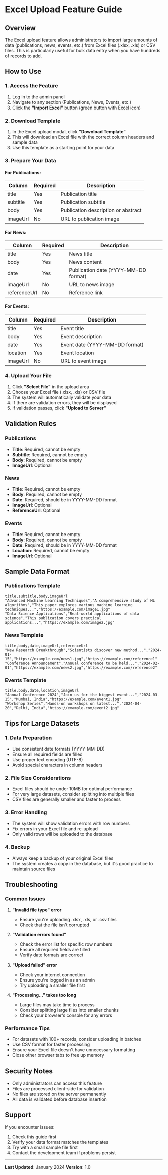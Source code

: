 # Excel Upload Feature Guide

## Overview

The Excel upload feature allows administrators to import large amounts of data (publications, news, events, etc.) from Excel files (.xlsx, .xls) or CSV files. This is particularly useful for bulk data entry when you have hundreds of records to add.

## How to Use

### 1. Access the Feature

1. Log in to the admin panel
2. Navigate to any section (Publications, News, Events, etc.)
3. Click the **"Import Excel"** button (green button with Excel icon)

### 2. Download Template

1. In the Excel upload modal, click **"Download Template"**
2. This will download an Excel file with the correct column headers and sample data
3. Use this template as a starting point for your data

### 3. Prepare Your Data

#### For Publications:
| Column | Required | Description |
|--------|----------|-------------|
| title | Yes | Publication title |
| subtitle | Yes | Publication subtitle |
| body | Yes | Publication description or abstract |
| imageUrl | No | URL to publication image |

#### For News:
| Column | Required | Description |
|--------|----------|-------------|
| title | Yes | News title |
| body | Yes | News content |
| date | Yes | Publication date (YYYY-MM-DD format) |
| imageUrl | No | URL to news image |
| referenceUrl | No | Reference link |

#### For Events:
| Column | Required | Description |
|--------|----------|-------------|
| title | Yes | Event title |
| body | Yes | Event description |
| date | Yes | Event date (YYYY-MM-DD format) |
| location | Yes | Event location |
| imageUrl | No | URL to event image |

### 4. Upload Your File

1. Click **"Select File"** in the upload area
2. Choose your Excel file (.xlsx, .xls) or CSV file
3. The system will automatically validate your data
4. If there are validation errors, they will be displayed
5. If validation passes, click **"Upload to Server"**

## Validation Rules

### Publications
- **Title**: Required, cannot be empty
- **Subtitle**: Required, cannot be empty  
- **Body**: Required, cannot be empty
- **ImageUrl**: Optional

### News
- **Title**: Required, cannot be empty
- **Body**: Required, cannot be empty
- **Date**: Required, should be in YYYY-MM-DD format
- **ImageUrl**: Optional
- **ReferenceUrl**: Optional

### Events
- **Title**: Required, cannot be empty
- **Body**: Required, cannot be empty
- **Date**: Required, should be in YYYY-MM-DD format
- **Location**: Required, cannot be empty
- **ImageUrl**: Optional

## Sample Data Format

### Publications Template
```csv
title,subtitle,body,imageUrl
"Advanced Machine Learning Techniques","A comprehensive study of ML algorithms","This paper explores various machine learning techniques...","https://example.com/image1.jpg"
"Data Science Applications","Real-world applications of data science","This publication covers practical applications...","https://example.com/image2.jpg"
```

### News Template
```csv
title,body,date,imageUrl,referenceUrl
"New Research Breakthrough","Scientists discover new method...","2024-01-15","https://example.com/news1.jpg","https://example.com/reference1"
"Conference Announcement","Annual conference to be held...","2024-02-01","https://example.com/news2.jpg","https://example.com/reference2"
```

### Events Template
```csv
title,body,date,location,imageUrl
"Annual Conference 2024","Join us for the biggest event...","2024-03-15","Mumbai, India","https://example.com/event1.jpg"
"Workshop Series","Hands-on workshops on latest...","2024-04-20","Delhi, India","https://example.com/event2.jpg"
```

## Tips for Large Datasets

### 1. Data Preparation
- Use consistent date formats (YYYY-MM-DD)
- Ensure all required fields are filled
- Use proper text encoding (UTF-8)
- Avoid special characters in column headers

### 2. File Size Considerations
- Excel files should be under 10MB for optimal performance
- For very large datasets, consider splitting into multiple files
- CSV files are generally smaller and faster to process

### 3. Error Handling
- The system will show validation errors with row numbers
- Fix errors in your Excel file and re-upload
- Only valid rows will be uploaded to the database

### 4. Backup
- Always keep a backup of your original Excel files
- The system creates a copy in the database, but it's good practice to maintain source files

## Troubleshooting

### Common Issues

1. **"Invalid file type" error**
   - Ensure you're uploading .xlsx, .xls, or .csv files
   - Check that the file isn't corrupted

2. **"Validation errors found"**
   - Check the error list for specific row numbers
   - Ensure all required fields are filled
   - Verify date formats are correct

3. **"Upload failed" error**
   - Check your internet connection
   - Ensure you're logged in as an admin
   - Try uploading a smaller file first

4. **"Processing..." takes too long**
   - Large files may take time to process
   - Consider splitting large files into smaller chunks
   - Check your browser's console for any errors

### Performance Tips

- For datasets with 100+ records, consider uploading in batches
- Use CSV format for faster processing
- Ensure your Excel file doesn't have unnecessary formatting
- Close other browser tabs to free up memory

## Security Notes

- Only administrators can access this feature
- Files are processed client-side for validation
- No files are stored on the server permanently
- All data is validated before database insertion

## Support

If you encounter issues:
1. Check this guide first
2. Verify your data format matches the templates
3. Try with a small sample file first
4. Contact the development team if problems persist

---

**Last Updated**: January 2024
**Version**: 1.0 